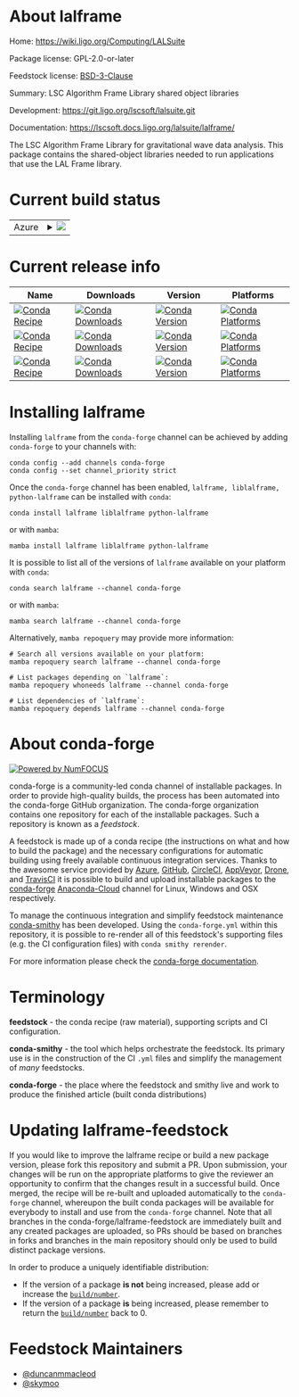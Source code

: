 About lalframe
==============

Home: https://wiki.ligo.org/Computing/LALSuite

Package license: GPL-2.0-or-later

Feedstock license: [BSD-3-Clause](https://github.com/conda-forge/lalframe-feedstock/blob/main/LICENSE.txt)

Summary: LSC Algorithm Frame Library shared object libraries

Development: https://git.ligo.org/lscsoft/lalsuite.git

Documentation: https://lscsoft.docs.ligo.org/lalsuite/lalframe/

The LSC Algorithm Frame Library for gravitational wave data analysis.
This package contains the shared-object libraries needed to run
applications that use the LAL Frame library.


Current build status
====================


<table>
    
  <tr>
    <td>Azure</td>
    <td>
      <details>
        <summary>
          <a href="https://dev.azure.com/conda-forge/feedstock-builds/_build/latest?definitionId=3994&branchName=main">
            <img src="https://dev.azure.com/conda-forge/feedstock-builds/_apis/build/status/lalframe-feedstock?branchName=main">
          </a>
        </summary>
        <table>
          <thead><tr><th>Variant</th><th>Status</th></tr></thead>
          <tbody><tr>
              <td>linux_64</td>
              <td>
                <a href="https://dev.azure.com/conda-forge/feedstock-builds/_build/latest?definitionId=3994&branchName=main">
                  <img src="https://dev.azure.com/conda-forge/feedstock-builds/_apis/build/status/lalframe-feedstock?branchName=main&jobName=linux&configuration=linux_64_" alt="variant">
                </a>
              </td>
            </tr><tr>
              <td>osx_64</td>
              <td>
                <a href="https://dev.azure.com/conda-forge/feedstock-builds/_build/latest?definitionId=3994&branchName=main">
                  <img src="https://dev.azure.com/conda-forge/feedstock-builds/_apis/build/status/lalframe-feedstock?branchName=main&jobName=osx&configuration=osx_64_" alt="variant">
                </a>
              </td>
            </tr><tr>
              <td>osx_arm64</td>
              <td>
                <a href="https://dev.azure.com/conda-forge/feedstock-builds/_build/latest?definitionId=3994&branchName=main">
                  <img src="https://dev.azure.com/conda-forge/feedstock-builds/_apis/build/status/lalframe-feedstock?branchName=main&jobName=osx&configuration=osx_arm64_" alt="variant">
                </a>
              </td>
            </tr>
          </tbody>
        </table>
      </details>
    </td>
  </tr>
</table>

Current release info
====================

| Name | Downloads | Version | Platforms |
| --- | --- | --- | --- |
| [![Conda Recipe](https://img.shields.io/badge/recipe-lalframe-green.svg)](https://anaconda.org/conda-forge/lalframe) | [![Conda Downloads](https://img.shields.io/conda/dn/conda-forge/lalframe.svg)](https://anaconda.org/conda-forge/lalframe) | [![Conda Version](https://img.shields.io/conda/vn/conda-forge/lalframe.svg)](https://anaconda.org/conda-forge/lalframe) | [![Conda Platforms](https://img.shields.io/conda/pn/conda-forge/lalframe.svg)](https://anaconda.org/conda-forge/lalframe) |
| [![Conda Recipe](https://img.shields.io/badge/recipe-liblalframe-green.svg)](https://anaconda.org/conda-forge/liblalframe) | [![Conda Downloads](https://img.shields.io/conda/dn/conda-forge/liblalframe.svg)](https://anaconda.org/conda-forge/liblalframe) | [![Conda Version](https://img.shields.io/conda/vn/conda-forge/liblalframe.svg)](https://anaconda.org/conda-forge/liblalframe) | [![Conda Platforms](https://img.shields.io/conda/pn/conda-forge/liblalframe.svg)](https://anaconda.org/conda-forge/liblalframe) |
| [![Conda Recipe](https://img.shields.io/badge/recipe-python--lalframe-green.svg)](https://anaconda.org/conda-forge/python-lalframe) | [![Conda Downloads](https://img.shields.io/conda/dn/conda-forge/python-lalframe.svg)](https://anaconda.org/conda-forge/python-lalframe) | [![Conda Version](https://img.shields.io/conda/vn/conda-forge/python-lalframe.svg)](https://anaconda.org/conda-forge/python-lalframe) | [![Conda Platforms](https://img.shields.io/conda/pn/conda-forge/python-lalframe.svg)](https://anaconda.org/conda-forge/python-lalframe) |

Installing lalframe
===================

Installing `lalframe` from the `conda-forge` channel can be achieved by adding `conda-forge` to your channels with:

```
conda config --add channels conda-forge
conda config --set channel_priority strict
```

Once the `conda-forge` channel has been enabled, `lalframe, liblalframe, python-lalframe` can be installed with `conda`:

```
conda install lalframe liblalframe python-lalframe
```

or with `mamba`:

```
mamba install lalframe liblalframe python-lalframe
```

It is possible to list all of the versions of `lalframe` available on your platform with `conda`:

```
conda search lalframe --channel conda-forge
```

or with `mamba`:

```
mamba search lalframe --channel conda-forge
```

Alternatively, `mamba repoquery` may provide more information:

```
# Search all versions available on your platform:
mamba repoquery search lalframe --channel conda-forge

# List packages depending on `lalframe`:
mamba repoquery whoneeds lalframe --channel conda-forge

# List dependencies of `lalframe`:
mamba repoquery depends lalframe --channel conda-forge
```


About conda-forge
=================

[![Powered by
NumFOCUS](https://img.shields.io/badge/powered%20by-NumFOCUS-orange.svg?style=flat&colorA=E1523D&colorB=007D8A)](https://numfocus.org)

conda-forge is a community-led conda channel of installable packages.
In order to provide high-quality builds, the process has been automated into the
conda-forge GitHub organization. The conda-forge organization contains one repository
for each of the installable packages. Such a repository is known as a *feedstock*.

A feedstock is made up of a conda recipe (the instructions on what and how to build
the package) and the necessary configurations for automatic building using freely
available continuous integration services. Thanks to the awesome service provided by
[Azure](https://azure.microsoft.com/en-us/services/devops/), [GitHub](https://github.com/),
[CircleCI](https://circleci.com/), [AppVeyor](https://www.appveyor.com/),
[Drone](https://cloud.drone.io/welcome), and [TravisCI](https://travis-ci.com/)
it is possible to build and upload installable packages to the
[conda-forge](https://anaconda.org/conda-forge) [Anaconda-Cloud](https://anaconda.org/)
channel for Linux, Windows and OSX respectively.

To manage the continuous integration and simplify feedstock maintenance
[conda-smithy](https://github.com/conda-forge/conda-smithy) has been developed.
Using the ``conda-forge.yml`` within this repository, it is possible to re-render all of
this feedstock's supporting files (e.g. the CI configuration files) with ``conda smithy rerender``.

For more information please check the [conda-forge documentation](https://conda-forge.org/docs/).

Terminology
===========

**feedstock** - the conda recipe (raw material), supporting scripts and CI configuration.

**conda-smithy** - the tool which helps orchestrate the feedstock.
                   Its primary use is in the construction of the CI ``.yml`` files
                   and simplify the management of *many* feedstocks.

**conda-forge** - the place where the feedstock and smithy live and work to
                  produce the finished article (built conda distributions)


Updating lalframe-feedstock
===========================

If you would like to improve the lalframe recipe or build a new
package version, please fork this repository and submit a PR. Upon submission,
your changes will be run on the appropriate platforms to give the reviewer an
opportunity to confirm that the changes result in a successful build. Once
merged, the recipe will be re-built and uploaded automatically to the
`conda-forge` channel, whereupon the built conda packages will be available for
everybody to install and use from the `conda-forge` channel.
Note that all branches in the conda-forge/lalframe-feedstock are
immediately built and any created packages are uploaded, so PRs should be based
on branches in forks and branches in the main repository should only be used to
build distinct package versions.

In order to produce a uniquely identifiable distribution:
 * If the version of a package **is not** being increased, please add or increase
   the [``build/number``](https://docs.conda.io/projects/conda-build/en/latest/resources/define-metadata.html#build-number-and-string).
 * If the version of a package **is** being increased, please remember to return
   the [``build/number``](https://docs.conda.io/projects/conda-build/en/latest/resources/define-metadata.html#build-number-and-string)
   back to 0.

Feedstock Maintainers
=====================

* [@duncanmmacleod](https://github.com/duncanmmacleod/)
* [@skymoo](https://github.com/skymoo/)


